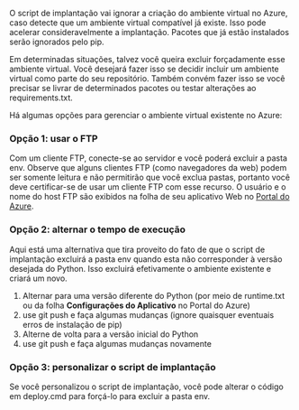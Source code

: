 O script de implantação vai ignorar a criação do ambiente virtual no Azure, caso detecte que um ambiente virtual compatível já existe. Isso pode acelerar consideravelmente a implantação. Pacotes que já estão instalados serão ignorados pelo pip.

Em determinadas situações, talvez você queira excluir forçadamente esse ambiente virtual. Você desejará fazer isso se decidir incluir um ambiente virtual como parte do seu repositório. Também convém fazer isso se você precisar se livrar de determinados pacotes ou testar alterações ao requirements.txt.

Há algumas opções para gerenciar o ambiente virtual existente no Azure:

### Opção 1: usar o FTP

Com um cliente FTP, conecte-se ao servidor e você poderá excluir a pasta env. Observe que alguns clientes FTP (como navegadores da web) podem ser somente leitura e não permitirão que você exclua pastas, portanto você deve certificar-se de usar um cliente FTP com esse recurso. O usuário e o nome do host FTP são exibidos na folha de seu aplicativo Web no [Portal do Azure](https://portal.azure.com).

### Opção 2: alternar o tempo de execução

Aqui está uma alternativa que tira proveito do fato de que o script de implantação excluirá a pasta env quando esta não corresponder à versão desejada do Python. Isso excluirá efetivamente o ambiente existente e criará um novo.

1. Alternar para uma versão diferente do Python (por meio de runtime.txt ou da folha **Configurações do Aplicativo** no Portal do Azure)
1. use git push e faça algumas mudanças (ignore quaisquer eventuais erros de instalação de pip)
1. Alterne de volta para a versão inicial do Python
1. use git push e faça algumas mudanças novamente

### Opção 3: personalizar o script de implantação

Se você personalizou o script de implantação, você pode alterar o código em deploy.cmd para forçá-lo para excluir a pasta env.

<!---HONumber=62-->